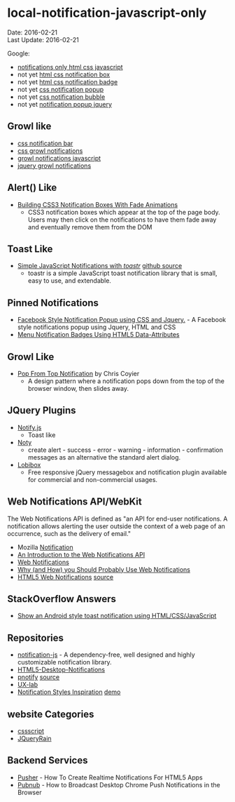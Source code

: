 # local-notification-javascript-only #
Date: 2016-02-21 <br>
Last Update: 2016-02-21

Google:
- [notifications only html css javascript](https://www.google.com/search?q=notifications+only+html+css+javascript)
- not yet [html css notification box](https://www.google.com/search?q=html+css+notification+box)
- not yet [html css notification badge](https://www.google.com/search?q=html+css+notification+badge)
- not yet [css notification popup](https://www.google.com/search?q=css+notification+popup)
- not yet [css notification bubble](https://www.google.com/search?q=css+notification+bubble)
- not yet [notification popup jquery](https://www.google.com/search?q=notification+popup+jquery)

## Growl like ##
- [css notification bar](https://www.google.com/search?q=css+notification+bar)
- [css growl notifications](https://www.google.com/search?q=css+growl+notifications)
- [growl notifications javascript](https://www.google.com/search?q=growl+notifications+javascript)
- [jquery growl notifications](https://www.google.com/search?q=jquery+growl+notifications)

## Alert() Like ##
- [Building CSS3 Notification Boxes With Fade Animations](http://designshack.net/articles/css/build-css3-notifications-with-fade-animations/)
    - CSS3 notification boxes which appear at the top of the page body. Users may then click on the notifications to have them fade away and eventually remove them from the DOM

## Toast Like ##
- [Simple JavaScript Notifications with *toastr*](http://johnpapa.net/toastr100beta/) [github source](https://github.com/CodeSeven/toastr)
    - toastr is a simple JavaScript toast notification library that is small, easy to use, and extendable.

## Pinned Notifications ##
- [Facebook Style Notification Popup using CSS and Jquery.](http://www.9lessons.info/2014/09/facebook-style-notification-popup-using.html) - A Facebook style notifications popup using Jquery, HTML and CSS
- [Menu Notification Badges Using HTML5 Data-Attributes](http://webdesign.tutsplus.com/articles/menu-notification-badges-using-html5-data-attributes--webdesign-6273)
    

## Growl Like ##
- [Pop From Top Notification](https://css-tricks.com/pop-from-top-notification/) by Chris Coyier
    - A design pattern where a notification pops down from the top of the browser window, then slides away.

## JQuery Plugins ##
- [Notify.js](https://notifyjs.com/)
    - Toast like
- [Noty](http://ned.im/noty/#/about)
    - create alert - success - error - warning - information - confirmation messages as an alternative the standard alert dialog.
- [Lobibox](http://lobianijs.com/site/lobibox)
    - Free responsive jQuery messagebox and notification plugin available for commercial and non-commercial usages.

## Web Notifications API/WebKit ##

The Web Notifications API is defined as "an API for end-user notifications. A notification allows alerting the user outside the context of a web page of an occurrence, such as the delivery of email."

- Mozilla [Notification](https://developer.mozilla.org/en-US/docs/Web/API/notification)
- [An Introduction to the Web Notifications API](http://www.sitepoint.com/introduction-web-notifications-api/)
- [Web Notifications](http://www.thecssninja.com/html5/web-notifications)
- [Why (and How) you Should Probably Use Web Notifications](http://www.inserthtml.com/2013/10/notification-api/)
- [HTML5 Web Notifications](http://www.girliemac.com/html5-notifications-webOS-style/) [source](https://github.com/girliemac/html5-notifications-webOS-style)

## StackOverflow Answers ##

- [Show an Android style toast notification using HTML/CSS/JavaScript](http://stackoverflow.com/questions/17723164/show-an-android-style-toast-notification-using-html-css-javascript)
    
## Repositories ##
- [notification-js](https://www.npmjs.com/package/notification-js) - A dependency-free, well designed and highly customizable notification library.
- [HTML5-Desktop-Notifications](https://github.com/ttsvetko/HTML5-Desktop-Notifications)
- [pnotify](https://sciactive.com/pnotify/) [source](https://sciactive.github.io/pnotify/)
- [UX-lab](http://taitems.github.io/UX-Lab/index.html)
- [Notification Styles Inspiration](http://tympanus.net/codrops/2014/07/23/notification-styles-inspiration/) [demo](http://tympanus.net/Development/NotificationStyles/other-loadingcircle.html)

## website Categories ##

- [cssscript](http://www.cssscript.com/categories/notification/)
- [JQueryRain](http://www.jqueryrain.com/demo/jquery-notification-plugin/)

## Backend Services ##

- [Pusher](https://pusher.com/tutorials/realtime-notifications) - How To Create Realtime Notifications For HTML5 Apps
- [Pubnub](https://www.pubnub.com/blog/2014-10-28-how-to-broadcast-desktop-chrome-push-notifications-in-the-browser/) - How to Broadcast Desktop Chrome Push Notifications in the Browser
